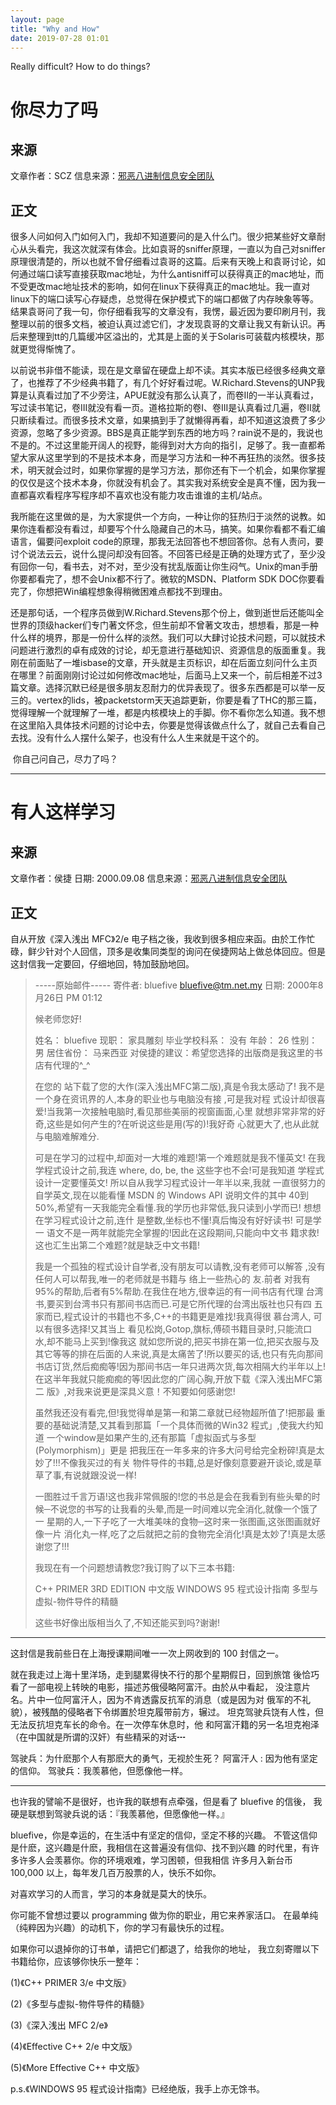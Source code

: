 ```yaml
---
layout: page
title: "Why and How"
date: 2019-07-28 01:01
---
```


Really difficult? How to do things?

# 你尽力了吗

## 来源

文章作者：SCZ 信息来源：[邪恶八进制信息安全团队](http://www.eviloctal.com)  

## 正文

​		很多人问如何入门如何入门，我却不知道要问的是入什么门。很少把某些好文章耐心从头看完，我这次就深有体会。比如袁哥的sniffer原理，一直以为自己对sniffer原理很清楚的，所以也就不曾仔细看过袁哥的这篇。后来有天晚上和袁哥讨论，如何通过端口读写直接获取mac地址，为什么antisniff可以获得真正的mac地址，而不受更改mac地址技术的影响，如何在linux下获得真正的mac地址。我一直对linux下的端口读写心存疑虑，总觉得在保护模式下的端口都做了内存映象等等。结果袁哥问了我一句，你仔细看我写的文章没有，我愣，最近因为要印刷月刊，我整理以前的很多文档，被迫认真过滤它们，才发现袁哥的文章让我又有新认识。再后来整理到tt的几篇缓冲区溢出的，尤其是上面的关于Solaris可装载内核模块，那就更觉得惭愧了。 

​		以前说书非借不能读，现在是文章留在硬盘上却不读。其实本版已经很多经典文章了，也推荐了不少经典书籍了，有几个好好看过呢。W.Richard.Stevens的UNP我算是认真看过加了不少旁注，APUE就没有那么认真了，而卷II的一半认真看过，写过读书笔记，卷III就没有看一页。道格拉斯的卷I、卷III是认真看过几遍，卷II就只断续看过。而很多技术文章，如果搞到手了就懒得再看，却不知道这浪费了多少资源，忽略了多少资源。BBS是真正能学到东西的地方吗？rain说不是的，我说也不是的。不过这里能开阔人的视野，能得到对大方向的指引，足够了。我一直都希望大家从这里学到的不是技术本身，而是学习方法和一种不再狂热的淡然。很多技术，明天就会过时，如果你掌握的是学习方法，那你还有下一个机会，如果你掌握的仅仅是这个技术本身，你就没有机会了。其实我对系统安全是真不懂，因为我一直都喜欢看程序写程序却不喜欢也没有能力攻击谁谁的主机/站点。

​		我所能在这里做的是，为大家提供一个方向，一种让你的狂热归于淡然的说教。如果你连看都没有看过，却要写个什么隐藏自己的木马，搞笑。如果你看都不看汇编语言，偏要问exploit code的原理，那我无法回答也不想回答你。总有人责问，要讨个说法云云，说什么提问却没有回答。不回答已经是正确的处理方式了，至少没有回你一句，看书去，对不对，至少没有扰乱版面让你生闷气。Unix的man手册你要都看完了，想不会Unix都不行了。微软的MSDN、Platform SDK DOC你要看完了，你想把Win编程想象得稍微困难点都找不到理由。 

​		还是那句话，一个程序员做到W.Richard.Stevens那个份上，做到逝世后还能叫全世界的顶级hacker们专门著文怀念，但生前却不曾著文攻击，想想看，那是一种什么样的境界，那是一份什么样的淡然。我们可以大肆讨论技术问题，可以就技术问题进行激烈的卓有成效的讨论，却无意进行基础知识、资源信息的版面重复。我刚在前面贴了一堆isbase的文章，开头就是主页标识，却在后面立刻问什么主页在哪里？前面刚刚讨论过如何修改mac地址，后面马上又来一个，前后相差不过3篇文章。选择沉默已经是很多朋友忍耐力的优异表现了。很多东西都是可以举一反三的。vertex的lids，被packetstorm天天追踪更新，你要是看了THC的那三篇，觉得理解一个就理解了一堆，都是内核模块上的手脚。你不看你怎么知道。我不想在这里陷入具体技术问题的讨论中去，你要是觉得该做点什么了，就自己去看自己去找。没有什么人摆什么架子，也没有什么人生来就是干这个的。 

​		你自己问自己，尽力了吗？ 

------

# 有人这样学习

## 来源

文章作者：侯捷
日期: 2000.09.08
信息来源：[邪恶八进制信息安全团队](www.eviloctal.com)

## 正文

自从开放《深入浅出 MFC》2/e 电子档之後，我收到很多相应来函。由於工作忙碌，鲜少针对个人回信，顶多是收集同类型的询问在侯捷网站上做总体回应。但是这封信我一定要回，仔细地回，特加鼓励地回。


> -----原始邮件-----
> 寄件者: bluefive <bluefive@tm.net.my>
> 日期: 2000年8月26日 PM 01:12
>
> 候老师您好!
>
> 姓名： bluefive
> 现职： 家具雕刻
> 毕业学校科系： 没有
> 年龄： 26
> 性别： 男
> 居住省份： 马来西亚
> 对侯捷的建议：希望您选择的出版商是我这里的书店有代理的^_^
>
> 在您的 站下载了您的大作(深入浅出MFC第二版),真是令我太感动了!
> 我不是一个身在资讯界的人,本身的职业也与电脑没有接 ,可是我对程
> 式设计却很喜爱!当我第一次接触电脑时,看见那些美丽的视窗画面,心里
> 就想非常非常的好奇,这些是如何产生的?在听说这些是用(写的)!我好奇
> 心就更大了,也从此就与电脑难解难分.
>
> 可是在学习的过程中,却面对一大堆的难题!第一个难题就是我不懂英文!
> 在我学程式设计之前,我连 where, do, be, the 这些字也不会!可是我知道
> 学程式设计一定要懂英文! 所以自从我学习程式设计一年半以来,我就
> 一直很努力的自学英文,现在以能看懂 MSDN 的 Windows API 说明文件的其中
> 40到50%,希望有一天我能完全看懂.我的学历也非常低,我只读到小学而已!
> 想想在学习程式设计之前,连什 是整数,坐标也不懂!真后悔没有好好读书!
> 可是学一 语文不是一两年就能完全掌握的!因此在这段期间,只能向中文书
> 籍求救!这也汇生出第二个难题?就是缺乏中文书籍!
>
> 我是一个孤独的程式设计自学者,没有朋友可以请教,没有老师可以解答
> ,没有任何人可以帮我,唯一的老师就是书籍与 络上一些热心的 友.前者
> 对我有95%的帮助,后者有5%帮助.在我住在地方,很幸运的有一间书店有代理
> 台湾书,要买到台湾书只有那间书店而已.可是它所代理的台湾出版社也只有四
> 五家而已,程式设计的书籍也不多,C++的书籍更是难找!我真得很 慕台湾人,
> 可以有很多选择!又其当上 看见松岗,Gotop,旗标,傅硕书籍目录时,只能流口
> 水,却不能马上买到!像我这 就如您所说的,把买书排在第一位,把买衣服与及
> 其它等等的排在后面的人来说,真是太痛苦了!所以要买的话,也只有先向那间
> 书店订货,然后痴痴等!因为那间书店一年只进两次货,每次相隔大约半年以上!
> 在这半年我就只能痴痴的等!因此您的广阔心胸,开放下载《深入浅出MFC第二
> 版》,对我来说更是深具义意！不知要如何感谢您!
>
> 虽然我还没有看完,但!我觉得单是第一和第二章就已经物超所值了!把那最
> 重要的基础说清楚,又其看到那篇「一个具体而微的Win32 程式」,使我大约知道
> 一个window是如果产生的,还有那篇「虚拟函式与多型 (Polymorphism)」更是
> 把我压在一年多来的许多大问号给完全粉碎!真是太妙了!!!不像我买过的有关
> 物件导件的书籍,总是好像刻意要避开谈论,或是草草了事,有说就跟没说一样!
>
> 一图胜过千言万语!这也我非常佩服的!您的书总是会在我看到有些头晕的时
> 候─不说您的书写的让我看的头晕,而是一时间难以完全消化,就像一个饿了一
> 星期的人,一下子吃了一大堆美味的食物─这时来一张图画,这张图画就好像一片
> 消化丸一样,吃了之后就把之前的食物完全消化!真是太妙了!真是太感谢您了!!!
>
> 我现在有一个问题想请教您?我订购了以下三本书籍:
>
> C++ PRIMER 3RD EDITION 中文版
> WINDOWS 95 程式设计指南
> 多型与虚拟-物件导件的精髓
>
> 这些书好像出版相当久了,不知还能买到吗?谢谢!

* * * * * * * * * * * * * * * * * * * * * *

这封信是我前些日在上海授课期间唯一一次上网收到的 100 封信之一。

就在我走过上海十里洋场，走到腿累得快不行的那个星期假日，回到旅馆
後恰巧看了一部电视上转映的电影，描述苏俄侵略阿富汗。由於从中看起，
没注意片名。片中一位阿富汗人，因为不肯透露反抗军的消息（或是因为对
俄军的不礼貌），被残酷的侵略者下令绑置於坦克履带前方，辗过。
坦克驾驶兵饶有人性，但无法反抗坦克车长的命令。在一次停车休息时，他
和阿富汗籍的另一名坦克袍泽（在中国就是所谓的汉奸）有些精采的对话┅

驾驶兵：为什麽那个人有那麽大的勇气，无视於生死？
阿富汗人 : 因为他有坚定的信仰。
驾驶兵：我羡慕他，但愿像他一样。

* * * * * * * * * * * * * * * * * * * * * *

也许我的譬喻不是很好，也许我的联想有点牵强，但是看了 bluefive 的信後，
我硬是联想到驾驶兵说的话：『我羡慕他，但愿像他一样。』

bluefive，你是幸运的，在生活中有坚定的信仰，坚定不移的兴趣。
不管这信仰是什麽，这兴趣是什麽，我相信在这普遍没有信仰、找不到兴趣
的时代里，有许多许多人会羡慕你。你的环境艰难，学习困顿，但我相信
许多月入新台币 100,000 以上，每年发几百万股票的人，快乐不如你。

对喜欢学习的人而言，学习的本身就是莫大的快乐。

你可能不曾想过要以 programming 做为你的职业，用它来养家活口。
在最单纯（纯粹因为兴趣）的动机下，你的学习有最快乐的过程。

如果你可以退掉你的订书单，请把它们都退了，给我你的地址，
我立刻寄赠以下书籍给你，应该够你快乐一整年：

(1)《C++ PRIMER 3/e 中文版》

(2)《多型与虚拟-物件导件的精髓》

(3)《深入浅出 MFC 2/e》

(4)《Effective C++ 2/e 中文版》

(5)《More Effective C++ 中文版》

p.s.《WINDOWS 95 程式设计指南》已经绝版，我手上亦无馀书。



